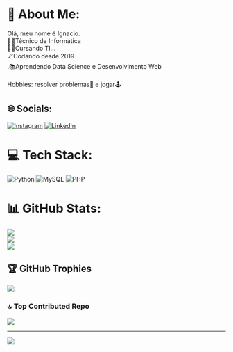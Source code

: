# 💫 About Me:
Olá, meu nome é Ignacio.<br>👨‍🎓Técnico de Informática<br>👨‍🎓Cursando TI...<br>🪄Codando desde 2019<br>.📚Aprendendo Data Science e Desenvolvimento Web<br><br>Hobbies: resolver problemas🤯 e jogar🕹️


## 🌐 Socials:
[![Instagram](https://img.shields.io/badge/Instagram-%23E4405F.svg?logo=Instagram&logoColor=white)](https://instagram.com/pulisaglio) [![LinkedIn](https://img.shields.io/badge/LinkedIn-%230077B5.svg?logo=linkedin&logoColor=white)](https://www.linkedin.com/in/ignacio-saglio-rossini-372646207)

# 💻 Tech Stack:
![Python](https://img.shields.io/badge/python-3670A0?style=for-the-badge&logo=python&logoColor=ffdd54) ![MySQL](https://img.shields.io/badge/mysql-%2300f.svg?style=for-the-badge&logo=mysql&logoColor=white) ![PHP](https://img.shields.io/badge/php-%23777BB4.svg?style=for-the-badge&logo=php&logoColor=white)
# 📊 GitHub Stats:
![](https://github-readme-stats.vercel.app/api?username=PuliSaglio&theme=dark&hide_border=false&include_all_commits=false&count_private=false)<br/>
![](https://github-readme-streak-stats.herokuapp.com/?user=PuliSaglio&theme=dark&hide_border=false)<br/>
![](https://github-readme-stats.vercel.app/api/top-langs/?username=PuliSaglio&theme=dark&hide_border=false&include_all_commits=false&count_private=false&layout=compact)

## 🏆 GitHub Trophies
![](https://github-profile-trophy.vercel.app/?username=PuliSaglio&theme=gitdimmed&no-frame=true&no-bg=false&margin-w=4)

### 🔝 Top Contributed Repo
![](https://github-contributor-stats.vercel.app/api?username=PuliSaglio&limit=5&theme=dark&combine_all_yearly_contributions=true)

---
[![](https://visitcount.itsvg.in/api?id=PuliSaglio&icon=2&color=11)](https://visitcount.itsvg.in)
